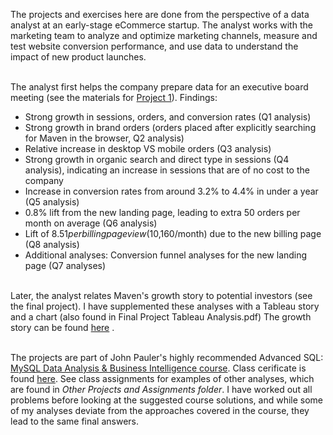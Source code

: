 

The projects and exercises here are done from the perspective of a data analyst at an early-stage eCommerce startup.  The analyst works with the marketing team to analyze and optimize marketing channels, measure and test website conversion performance, and use data to understand the impact of new product launches.  

<br/>The analyst first helps the company prepare data for an executive board meeting (see the materials for [Project 1](https://github.com/dapopov-st/MySQL-and-Tableau-Project/tree/main/Project1/SQL)). Findings:
- Strong growth in sessions, orders, and conversion rates (Q1 analysis)
- Strong growth in brand orders (orders placed after explicitly searching for Maven in the browser, Q2 analysis) 
- Relative increase in desktop VS mobile orders (Q3 analysis) 
- Strong growth in organic search and direct type in sessions (Q4 analysis), indicating an increase in sessions that are of no cost to the company
- Increase in conversion rates from around 3.2% to 4.4% in under a year (Q5 analysis)
- 0.8% lift from the new landing page, leading to extra 50 orders per month on average (Q6 analysis)
- Lift of $8.51 per billing page view ($10,160/month) due to the new billing page (Q8 analysis)
- Additional analyses: Conversion funnel analyses for the new landing page (Q7 analyses)



<br/>Later, the analyst relates Maven's growth story to potential investors (see the final project).  I have supplemented these analyses with a Tableau story and a chart (also found in Final Project Tableau Analysis.pdf)
The growth story can be found [here](https://public.tableau.com/app/profile/dmitriy.popov.velasco/viz/MySQLTableauMavenFuzzyFactoryGrowthStoryFP/MavenStory2) .


<br>The projects are part of John Pauler's highly recommended Advanced SQL: [MySQL Data Analysis & Business Intelligence course](https://www.udemy.com/course/advanced-sql-mysql-for-analytics-business-intelligence/). Class cerificate is found [here](https://drive.google.com/file/d/1_poutpCR56oTkPhPYGxqhgqboUfI8D_I/view). See class assignments for examples of other analyses, which are found in *Other Projects and Assignments folder*.  I have worked out all problems before looking at the suggested course solutions, and while some of my  analyses deviate from the approaches covered in the course, they lead to the same final answers.
